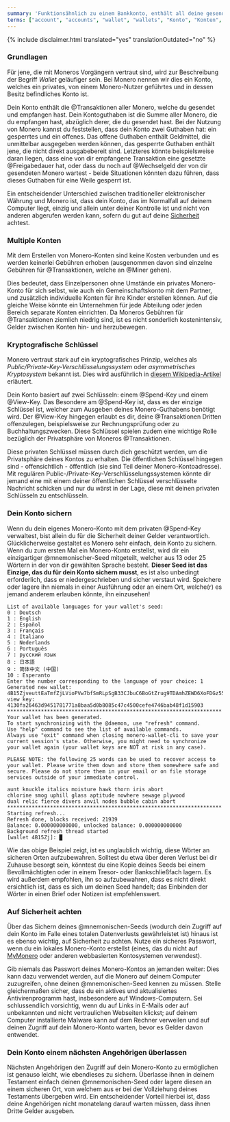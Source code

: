 ```yaml
---
summary: 'Funktionsähnlich zu einem Bankkonto, enthält all deine gesendeten und empfangenen Transaktionen'
terms: ["account", "accounts", "wallet", "wallets", "Konto", "Konten", "Kontos", "Wallet", "Wallets"]
---
```


{% include disclaimer.html translated="yes" translationOutdated="no" %}

### Grundlagen

Für jene, die mit Moneros Vorgängern vertraut sind, wird zur Beschreibung
der Begriff *Wallet* geläufiger sein. Bei Monero nennen wir dies ein Konto,
welches ein privates, von einem Monero-Nutzer geführtes und in dessen Besitz
befindliches Konto ist.

Dein Konto enthält die @Transaktionen aller Monero, welche du gesendet und
empfangen hast. Dein Kontoguthaben ist die Summe aller Monero, die du
empfangen hast, abzüglich derer, die du gesendet hast. Bei der Nutzung von
Monero kannst du feststellen, dass dein Konto zwei Guthaben hat: ein
gesperrtes und ein offenes. Das offene Guthaben enthält Geldmittel, die
unmittelbar ausgegeben werden können, das gesperrte Guthaben enthält jene,
die nicht direkt ausgabebereit sind. Letzteres könnte beispielsweise daran
liegen, dass eine von dir empfangene Transaktion eine gesetzte
@Freigabedauer hat, oder dass du noch auf @Wechselgeld der von dir
gesendeten Monero wartest - beide Situationen könnten dazu führen, dass
dieses Guthaben für eine Weile gesperrt ist.

Ein entscheidender Unterschied zwischen traditioneller elektronischer
Währung und Monero ist, dass dein Konto, das im Normalfall auf deinem
Computer liegt, einzig und allein unter deiner Kontrolle ist und nicht von
anderen abgerufen werden kann, sofern du gut auf deine
[Sicherheit](#Auf-Sicherheit-achten) achtest.

### Multiple Konten

Mit dem Erstellen von Monero-Konten sind keine Kosten verbunden und es
werden keinerlei Gebühren erhoben (ausgenommen davon sind einzelne Gebühren
für @Transaktionen, welche an @Miner gehen).

Dies bedeutet, dass Einzelpersonen ohne Umstände ein privates Monero-Konto
für sich selbst, wie auch ein Gemeinschaftskonto mit dem Partner, und
zusätzlich individuelle Konten für ihre Kinder erstellen können. Auf die
gleiche Weise könnte ein Unternehmen für jede Abteilung oder jeden Bereich
separate Konten einrichten. Da Moneros Gebühren für @Transaktionen ziemlich
niedrig sind, ist es nicht sonderlich kostenintensiv, Gelder zwischen Konten
hin- und herzubewegen.

### Kryptografische Schlüssel

Monero vertraut stark auf ein kryptografisches Prinzip, welches als
*Public/Private-Key-Verschlüsselungssystem* oder *asymmetrisches
Kryptosystem* bekannt ist. Dies wird ausführlich in [diesem
Wikipedia-Artikel](https://de.wikipedia.org/wiki/Asymmetrisches_Kryptosystem)
erläutert.

Dein Konto basiert auf zwei Schlüsseln: einem @Spend-Key und einem
@View-Key. Das Besondere am @Spend-Key ist, dass es der einzige Schlüssel
ist, welcher zum Ausgeben deines Monero-Guthabens benötigt wird. Der
@View-Key hingegen erlaubt es dir, deine @Transaktionen Dritten
offenzulegen, beispielsweise zur Rechnungsprüfung oder zu
Buchhaltungszwecken. Diese Schlüssel spielen zudem eine wichtige Rolle
bezüglich der Privatsphäre von Moneros @Transaktionen.

Diese privaten Schlüssel müssen durch dich geschützt werden, um die
Privatsphäre deines Kontos zu erhalten. Die öffentlichen Schlüssel hingegen
sind - offensichtlich - öffentlich (sie sind Teil deiner
Monero-Kontoadresse). Mit regulären
Public-/Private-Key-Verschlüsselungssystemen könnte dir jemand eine mit
einem deiner öffentlichen Schlüssel verschlüsselte Nachricht schicken und
nur du wärst in der Lage, diese mit deinen privaten Schlüsseln zu
entschlüsseln.

### Dein Konto sichern

Wenn du dein eigenes Monero-Konto mit dem privaten @Spend-Key verwaltest,
bist allein du für die Sicherheit deiner Gelder
verantwortlich. Glücklicherweise gestaltet es Monero sehr einfach, dein
Konto zu sichern. Wenn du zum ersten Mal ein Monero-Konto erstellst, wird
dir ein einzigartiger @mnemonischer-Seed mitgeteilt, welcher aus 13 oder 25
Wörtern in der von dir gewählten Sprache besteht. **Dieser Seed ist das
Einzige, das du für dein Konto sichern musst**, es ist also unbedingt
erforderlich, dass er niedergeschrieben und sicher verstaut wird. Speichere
oder lagere ihn niemals in einer Ausführung oder an einem Ort, welche(r) es
jemand anderem erlauben könnte, ihn einzusehen!

```
List of available languages for your wallet's seed:
0 : Deutsch
1 : English
2 : Español
3 : Français
4 : Italiano
5 : Nederlands
6 : Português
7 : русский язык
8 : 日本語
9 : 简体中文 (中国)
10 : Esperanto
Enter the number corresponding to the language of your choice: 1
Generated new wallet: 4B15ZjveuttEaTmfZjLVioPVw7bfSmRLpSgB33CJbuC6BoGtZrug9TDAmhZEWD6XoFDGz55bgzisT9Dnv61sbsA6Sa47TYu
view key: 4130fa26463d9451781771a8baa5d0b8085c47c4500cefe4746bab48f1d15903
**********************************************************************
Your wallet has been generated.
To start synchronizing with the @daemon, use "refresh" command.
Use "help" command to see the list of available commands.
Always use "exit" command when closing monero-wallet-cli to save your
current session's state. Otherwise, you might need to synchronize
your wallet again (your wallet keys are NOT at risk in any case).

PLEASE NOTE: the following 25 words can be used to recover access to your wallet. Please write them down and store them somewhere safe and secure. Please do not store them in your email or on file storage services outside of your immediate control.

aunt knuckle italics moisture hawk thorn iris abort
chlorine smog uphill glass aptitude nowhere sewage plywood
dual relic fierce divers anvil nodes bubble cabin abort
**********************************************************************
Starting refresh...
Refresh done, blocks received: 21939                            
Balance: 0.000000000000, unlocked balance: 0.000000000000
Background refresh thread started
[wallet 4B15Zj]: █
```

Wie das obige Beispiel zeigt, ist es unglaublich wichtig, diese Wörter an
sicheren Orten aufzubewahren. Solltest du etwa über deren Verlust bei dir
Zuhause besorgt sein, könntest du eine Kopie deines Seeds bei einem
Bevollmächtigten oder in einem Tresor- oder Bankschließfach lagern. Es wird
außerdem empfohlen, ihn so aufzubewahren, dass es nicht direkt ersichtlich
ist, dass es sich um deinen Seed handelt; das Einbinden der Wörter in einen
Brief oder Notizen ist empfehlenswert.

### Auf Sicherheit achten

Über das Sichern deines @mnemonischen-Seeds (wodurch dein Zugriff auf dein
Konto im Falle eines totalen Datenverlusts gewährleistet ist) hinaus ist es
ebenso wichtig, auf Sicherheit zu achten. Nutze ein sicheres Passwort, wenn
du ein lokales Monero-Konto erstellst (eines, das du nicht auf
[MyMonero](https://mymonero.com) oder anderen webbasierten Kontosystemen
verwendest).

Gib niemals das Passwort deines Monero-Kontos an jemanden weiter: Dies kann
dazu verwendet werden, auf die Monero auf deinem Computer zuzugreifen, ohne
deinen @mnemonischen-Seed kennen zu müssen. Stelle gleichermaßen sicher,
dass du ein aktives und aktualisiertes Antivirenprogramm hast, insbesondere
auf Windows-Computern. Sei schlussendlich vorsichtig, wenn du auf Links in
E-Mails oder auf unbekannten und nicht vertraulichen Webseiten klickst; auf
deinem Computer installierte Malware kann auf dem Rechner verweilen und auf
deinen Zugriff auf dein Monero-Konto warten, bevor es Gelder davon
entwendet.

### Dein Konto einem nächsten Angehörigen überlassen

Nächsten Angehörigen den Zugriff auf dein Monero-Konto zu ermöglichen ist
genauso leicht, wie ebendieses zu sichern. Überlasse ihnen in deinem
Testament einfach deinen @mnemonischen-Seed oder lagere diesen an einem
sicheren Ort, von welchem aus er bei der Vollziehung deines Testaments
übergeben wird. Ein entscheidender Vorteil hierbei ist, dass deine
Angehörigen nicht monatelang darauf warten müssen, dass ihnen Dritte Gelder
ausgeben.

